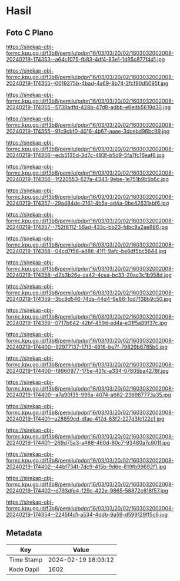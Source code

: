 # Hasil

## Foto C Plano

https://sirekap-obj-formc.kpu.go.id/f3b8/pemilu/pdpr/16/03/03/20/02/1603032002008-20240219-174353--a64c1075-fb83-4df4-83e1-1d95c877f4d1.jpg

https://sirekap-obj-formc.kpu.go.id/f3b8/pemilu/pdpr/16/03/03/20/02/1603032002008-20240219-174355--0019275b-4bad-4a69-8b74-2fcf90d5095f.jpg

https://sirekap-obj-formc.kpu.go.id/f3b8/pemilu/pdpr/16/03/03/20/02/1603032002008-20240219-174355--5738adfd-428b-47d8-adbb-e6edb5619d30.jpg

https://sirekap-obj-formc.kpu.go.id/f3b8/pemilu/pdpr/16/03/03/20/02/1603032002008-20240219-174355--91c9cbf0-4016-4b67-aaae-3dcebd96bc99.jpg

https://sirekap-obj-formc.kpu.go.id/f3b8/pemilu/pdpr/16/03/03/20/02/1603032002008-20240219-174356--ecb5135d-3d7c-493f-b5d9-5fa7fc16eaf6.jpg

https://sirekap-obj-formc.kpu.go.id/f3b8/pemilu/pdpr/16/03/03/20/02/1603032002008-20240219-174356--1f220553-627a-4343-9ebe-1e751b9b5b6c.jpg

https://sirekap-obj-formc.kpu.go.id/f3b8/pemilu/pdpr/16/03/03/20/02/1603032002008-20240219-174357--29a484de-2161-4b5e-ad4a-0be42631abf6.jpg

https://sirekap-obj-formc.kpu.go.id/f3b8/pemilu/pdpr/16/03/03/20/02/1603032002008-20240219-174357--752f8112-56ad-433c-bb23-fdbc9a2ae986.jpg

https://sirekap-obj-formc.kpu.go.id/f3b8/pemilu/pdpr/16/03/03/20/02/1603032002008-20240219-174358--04cd7f56-a486-41f1-9afc-be6df5bc5644.jpg

https://sirekap-obj-formc.kpu.go.id/f3b8/pemilu/pdpr/16/03/03/20/02/1603032002008-20240219-174358--d2b3b26e-ca42-4cea-bc33-20ac3c1b958d.jpg

https://sirekap-obj-formc.kpu.go.id/f3b8/pemilu/pdpr/16/03/03/20/02/1603032002008-20240219-174359--3bc9d546-74da-44d4-9e86-1cd7138b9c50.jpg

https://sirekap-obj-formc.kpu.go.id/f3b8/pemilu/pdpr/16/03/03/20/02/1603032002008-20240219-174359--0717b642-42bf-459d-ad4a-e31f5a89f37c.jpg

https://sirekap-obj-formc.kpu.go.id/f3b8/pemilu/pdpr/16/03/03/20/02/1603032002008-20240219-174400--92977137-17f3-4916-be7f-79829b6785b0.jpg

https://sirekap-obj-formc.kpu.go.id/f3b8/pemilu/pdpr/16/03/03/20/02/1603032002008-20240219-174400--f9960977-175e-431c-a334-07805ba4278f.jpg

https://sirekap-obj-formc.kpu.go.id/f3b8/pemilu/pdpr/16/03/03/20/02/1603032002008-20240219-174400--a7a90f35-995a-4074-a662-236987773a35.jpg

https://sirekap-obj-formc.kpu.go.id/f3b8/pemilu/pdpr/16/03/03/20/02/1603032002008-20240219-174401--a28859cd-dfae-412d-83f2-227d3fc122c1.jpg

https://sirekap-obj-formc.kpu.go.id/f3b8/pemilu/pdpr/16/03/03/20/02/1603032002008-20240219-174401--269d75a3-a488-460d-80c7-93480a7c901f.jpg

https://sirekap-obj-formc.kpu.go.id/f3b8/pemilu/pdpr/16/03/03/20/02/1603032002008-20240219-174402--44bf734f-7dc9-415b-9d6e-819fb99692f1.jpg

https://sirekap-obj-formc.kpu.go.id/f3b8/pemilu/pdpr/16/03/03/20/02/1603032002008-20240219-174402--d793dfe4-f29c-422e-9865-58872c618f57.jpg

https://sirekap-obj-formc.kpu.go.id/f3b8/pemilu/pdpr/16/03/03/20/02/1603032002008-20240219-174354--2245f4d1-a534-4ddb-9a59-d599129ff5c6.jpg


## Metadata

| Key        | Value               |
| ---------- | ------------------- |
| Time Stamp | 2024-02-19 18:03:12 |
| Kode Dapil | 1602                |



